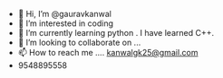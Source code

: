 - 👋 Hi, I’m @gauravkanwal
- 👀 I’m interested in coding
- 🌱 I’m currently learning python . I have learned C++.
- 💞️ I’m looking to collaborate on ...
- 📫 How to reach me .... kanwalgk25@gmail.com
- 9548895558

<!---
gauravkanwal/gauravkanwal is a ✨ special ✨ repository because its `README.md` (this file) appears on your GitHub profile.
You can click the Preview link to take a look at your changes.
--->
